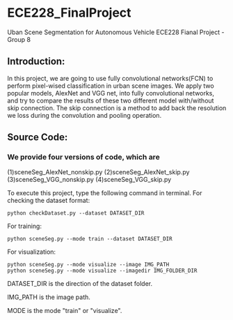 # ECE228_FinalProject

Uban Scene Segmentation for Autonomous Vehicle
ECE228 Fianal Project - Group 8

## Introduction:
In this project, we are going to use fully convolutional networks(FCN) to perform pixel-wised classification in urban scene images. We apply two popular models, AlexNet and VGG net, into fully convolutional networks, and try to compare the results of these two different model with/without skip connection. The skip connection is a method to add back the resolution we loss during the convolution and pooling operation.

## Source Code:
### We provide four versions of code, which are
(1)sceneSeg_AlexNet_nonskip.py
(2)sceneSeg_AlexNet_skip.py
(3)sceneSeg_VGG_nonskip.py
(4)sceneSeg_VGG_skip.py

To execute this project, type the following command in terminal.
For checking the dataset format:
```
python checkDataset.py --dataset DATASET_DIR
```  
For training:
```
python sceneSeg.py --mode train --dataset DATASET_DIR 
```   
For visualization:
```
python sceneSeg.py --mode visualize --image IMG_PATH
python sceneSeg.py --mode visualize --imagedir IMG_FOLDER_DIR   
```
DATASET_DIR is the direction of the dataset folder.

IMG_PATH is the image path.

MODE is the mode "train" or "visualize".
